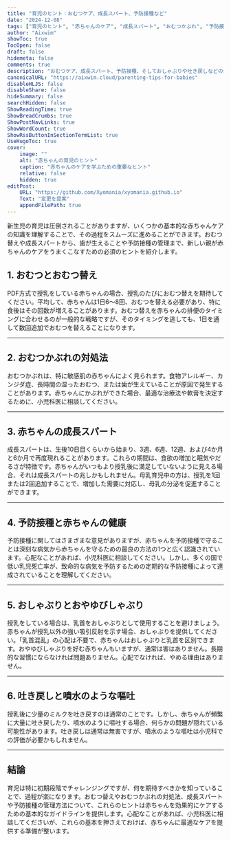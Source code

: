 ```yaml
---
title: "育児のヒント：おむつケア、成長スパート、予防接種など"
date: "2024-12-08"
tags: ["育児のヒント", "赤ちゃんのケア", "成長スパート", "おむつかぶれ", "予防接種"]
author: "Aixwim"
showToc: true
TocOpen: false
draft: false
hidemeta: false
comments: true
description: "おむつケア、成長スパート、予防接種、そしておしゃぶりや吐き戻しなどの赤ちゃんのよくある問題への対処法など、役立つ育児のヒントを紹介します。"
canonicalURL: "https://aixwim.cloud/parenting-tips-for-babies"
disableHLJS: false
disableShare: false
hideSummary: false
searchHidden: false
ShowReadingTime: true
ShowBreadCrumbs: true
ShowPostNavLinks: true
ShowWordCount: true
ShowRssButtonInSectionTermList: true
UseHugoToc: true
cover:
    image: ""
    alt: "赤ちゃんの育児のヒント"
    caption: "赤ちゃんのケアを学ぶための重要なヒント"
    relative: false
    hidden: true
editPost:
    URL: "https://github.com/Xyomania/xyomania.github.io"
    Text: "変更を提案"
    appendFilePath: true
---
```


新生児の育児は圧倒されることがありますが、いくつかの基本的な赤ちゃんケアの知識を理解することで、その過程をスムーズに進めることができます。おむつ替えや成長スパートから、歯が生えることや予防接種の管理まで、新しい親が赤ちゃんのケアをうまくこなすための必須のヒントを紹介します。

<!--more-->

## 1. おむつとおむつ替え

PDF方式で授乳をしている赤ちゃんの場合、授乳のたびにおむつ替えを期待してください。平均して、赤ちゃんは1日6～8回、おむつを替える必要があり、特に食後はその回数が増えることがあります。おむつ替えを赤ちゃんの排便のタイミングに合わせるのが一般的な戦略ですが、そのタイミングを逃しても、1日を通して数回追加でおむつを替えることになります。

---

## 2. おむつかぶれの対処法

おむつかぶれは、特に敏感肌の赤ちゃんによく見られます。食物アレルギー、カンジダ症、長時間の湿ったおむつ、または歯が生えていることが原因で発生することがあります。赤ちゃんにかぶれができた場合、最適な治療法や軟膏を決定するために、小児科医に相談してください。

---

## 3. 赤ちゃんの成長スパート

成長スパートは、生後10日目くらいから始まり、3週、6週、12週、および4か月と6か月で再度現れることがあります。これらの期間は、食欲の増加と眠気やだるさが特徴です。赤ちゃんがいつもより授乳後に満足していないように見える場合、それは成長スパートの兆しかもしれません。母乳育児中の方は、授乳を1回または2回追加することで、増加した需要に対応し、母乳の分泌を促進することができます。

---

## 4. 予防接種と赤ちゃんの健康

予防接種に関してはさまざまな意見がありますが、赤ちゃんを予防接種で守ることは深刻な病気から赤ちゃんを守るための最良の方法の1つと広く認識されています。心配なことがあれば、小児科医に相談してください。しかし、多くの国で低い乳児死亡率が、致命的な病気を予防するための定期的な予防接種によって達成されていることを理解してください。

---

## 5. おしゃぶりとおやゆびしゃぶり

授乳をしている場合は、乳首をおしゃぶりとして使用することを避けましょう。赤ちゃんが授乳以外の強い吸引反射を示す場合、おしゃぶりを提供してください。「乳首混乱」の心配は不要で、赤ちゃんはおしゃぶりと乳首を区別できます。おやゆびしゃぶりを好む赤ちゃんもいますが、通常は害はありません。長期的な習慣にならなければ問題ありません。心配でなければ、やめる理由はありません。

---

## 6. 吐き戻しと噴水のような嘔吐

授乳後に少量のミルクを吐き戻すのは通常のことです。しかし、赤ちゃんが頻繁に大量に吐き戻したり、噴水のように嘔吐する場合、何らかの問題が隠れている可能性があります。吐き戻しは通常は無害ですが、噴水のような嘔吐は小児科での評価が必要かもしれません。

---

## 結論

育児は特に初期段階でチャレンジングですが、何を期待すべきかを知っていることで、過程が楽になります。おむつ替えやおむつかぶれの対処法、成長スパートや予防接種の管理方法について、これらのヒントは赤ちゃんを効果的にケアするための基本的なガイドラインを提供します。心配なことがあれば、小児科医に相談してくださいが、これらの基本を押さえておけば、赤ちゃんに最適なケアを提供する準備が整います。
